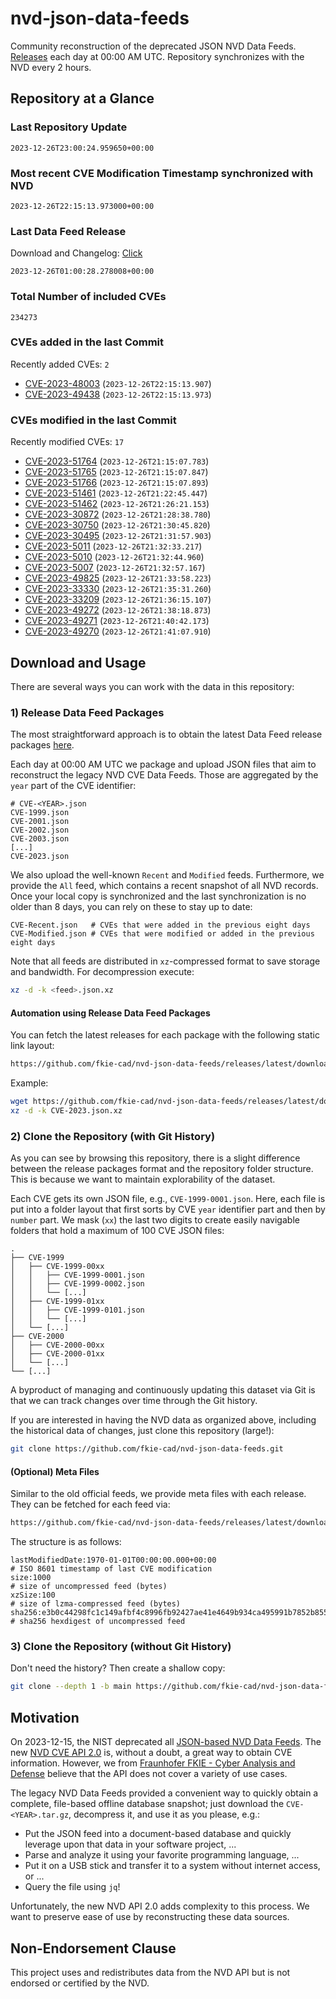 # nvd-json-data-feeds

Community reconstruction of the deprecated JSON NVD Data Feeds. 
[Releases](https://github.com/fkie-cad/nvd-json-data-feeds/releases/latest) each day at 00:00 AM UTC.
Repository synchronizes with the NVD every 2 hours.

## Repository at a Glance

### Last Repository Update

```plain
2023-12-26T23:00:24.959650+00:00
```

### Most recent CVE Modification Timestamp synchronized with NVD

```plain
2023-12-26T22:15:13.973000+00:00
```

### Last Data Feed Release

Download and Changelog: [Click](https://github.com/fkie-cad/nvd-json-data-feeds/releases/latest)

```plain
2023-12-26T01:00:28.278008+00:00
```

### Total Number of included CVEs

```plain
234273
```

### CVEs added in the last Commit

Recently added CVEs: `2`

* [CVE-2023-48003](CVE-2023/CVE-2023-480xx/CVE-2023-48003.json) (`2023-12-26T22:15:13.907`)
* [CVE-2023-49438](CVE-2023/CVE-2023-494xx/CVE-2023-49438.json) (`2023-12-26T22:15:13.973`)


### CVEs modified in the last Commit

Recently modified CVEs: `17`

* [CVE-2023-51764](CVE-2023/CVE-2023-517xx/CVE-2023-51764.json) (`2023-12-26T21:15:07.783`)
* [CVE-2023-51765](CVE-2023/CVE-2023-517xx/CVE-2023-51765.json) (`2023-12-26T21:15:07.847`)
* [CVE-2023-51766](CVE-2023/CVE-2023-517xx/CVE-2023-51766.json) (`2023-12-26T21:15:07.893`)
* [CVE-2023-51461](CVE-2023/CVE-2023-514xx/CVE-2023-51461.json) (`2023-12-26T21:22:45.447`)
* [CVE-2023-51462](CVE-2023/CVE-2023-514xx/CVE-2023-51462.json) (`2023-12-26T21:26:21.153`)
* [CVE-2023-30872](CVE-2023/CVE-2023-308xx/CVE-2023-30872.json) (`2023-12-26T21:28:38.780`)
* [CVE-2023-30750](CVE-2023/CVE-2023-307xx/CVE-2023-30750.json) (`2023-12-26T21:30:45.820`)
* [CVE-2023-30495](CVE-2023/CVE-2023-304xx/CVE-2023-30495.json) (`2023-12-26T21:31:57.903`)
* [CVE-2023-5011](CVE-2023/CVE-2023-50xx/CVE-2023-5011.json) (`2023-12-26T21:32:33.217`)
* [CVE-2023-5010](CVE-2023/CVE-2023-50xx/CVE-2023-5010.json) (`2023-12-26T21:32:44.960`)
* [CVE-2023-5007](CVE-2023/CVE-2023-50xx/CVE-2023-5007.json) (`2023-12-26T21:32:57.167`)
* [CVE-2023-49825](CVE-2023/CVE-2023-498xx/CVE-2023-49825.json) (`2023-12-26T21:33:58.223`)
* [CVE-2023-33330](CVE-2023/CVE-2023-333xx/CVE-2023-33330.json) (`2023-12-26T21:35:31.260`)
* [CVE-2023-33209](CVE-2023/CVE-2023-332xx/CVE-2023-33209.json) (`2023-12-26T21:36:15.107`)
* [CVE-2023-49272](CVE-2023/CVE-2023-492xx/CVE-2023-49272.json) (`2023-12-26T21:38:18.873`)
* [CVE-2023-49271](CVE-2023/CVE-2023-492xx/CVE-2023-49271.json) (`2023-12-26T21:40:42.173`)
* [CVE-2023-49270](CVE-2023/CVE-2023-492xx/CVE-2023-49270.json) (`2023-12-26T21:41:07.910`)


## Download and Usage

There are several ways you can work with the data in this repository:

### 1) Release Data Feed Packages

The most straightforward approach is to obtain the latest Data Feed release packages [here](https://github.com/fkie-cad/nvd-json-data-feeds/releases/latest).

Each day at 00:00 AM UTC we package and upload JSON files that aim to reconstruct the legacy NVD CVE Data Feeds.
Those are aggregated by the `year` part of the CVE identifier:

```
# CVE-<YEAR>.json
CVE-1999.json
CVE-2001.json
CVE-2002.json
CVE-2003.json
[...]
CVE-2023.json
```

We also upload the well-known `Recent` and `Modified` feeds.
Furthermore, we provide the `All` feed, which contains a recent snapshot of all NVD records.
Once your local copy is synchronized and the last synchronization is no older than 8 days, you can rely on these to stay up to date:

```plain
CVE-Recent.json   # CVEs that were added in the previous eight days
CVE-Modified.json # CVEs that were modified or added in the previous eight days
```

Note that all feeds are distributed in `xz`-compressed format to save storage and bandwidth.
For decompression execute:

```sh
xz -d -k <feed>.json.xz
```


#### Automation using Release Data Feed Packages

You can fetch the latest releases for each package with the following static link layout:

```sh
https://github.com/fkie-cad/nvd-json-data-feeds/releases/latest/download/CVE-<YEAR>.json.xz
```

Example:

```sh
wget https://github.com/fkie-cad/nvd-json-data-feeds/releases/latest/download/CVE-2023.json.xz
xz -d -k CVE-2023.json.xz
```



### 2) Clone the Repository (with Git History)

As you can see by browsing this repository, there is a slight difference between the release packages format and the repository folder structure.
This is because we want to maintain explorability of the dataset.

Each CVE gets its own JSON file, e.g., `CVE-1999-0001.json`.
Here, each file is put into a folder layout that first sorts by CVE `year` identifier part and then by `number` part.
We mask (`xx`) the last two digits to create easily navigable folders that hold a maximum of 100 CVE JSON files:

```plain
.
├── CVE-1999
│   ├── CVE-1999-00xx
│   │   ├── CVE-1999-0001.json
│   │   ├── CVE-1999-0002.json
│   │   └── [...]
│   ├── CVE-1999-01xx
│   │   ├── CVE-1999-0101.json
│   │   └── [...]
│   └── [...]
├── CVE-2000
│   ├── CVE-2000-00xx
│   ├── CVE-2000-01xx
│   └── [...]
└── [...]
```

A byproduct of managing and continuously updating this dataset via Git is that we can track changes over time through the Git history.

If you are interested in having the NVD data as organized above, including the historical data of changes, just clone this repository (large!):

```sh
git clone https://github.com/fkie-cad/nvd-json-data-feeds.git
```

#### (Optional) Meta Files

Similar to the old official feeds, we provide meta files with each release. They can be fetched for each feed via:

```sh
https://github.com/fkie-cad/nvd-json-data-feeds/releases/latest/download/CVE-<YEAR>.meta
```

The structure is as follows:

```plain
lastModifiedDate:1970-01-01T00:00:00.000+00:00                          # ISO 8601 timestamp of last CVE modification
size:1000                                                               # size of uncompressed feed (bytes)
xzSize:100                                                              # size of lzma-compressed feed (bytes)
sha256:e3b0c44298fc1c149afbf4c8996fb92427ae41e4649b934ca495991b7852b855 # sha256 hexdigest of uncompressed feed
```


### 3) Clone the Repository (without Git History)

Don't need the history? Then create a shallow copy:

```sh
git clone --depth 1 -b main https://github.com/fkie-cad/nvd-json-data-feeds.git
```

## Motivation

On 2023-12-15, the NIST deprecated all [JSON-based NVD Data Feeds](https://nvd.nist.gov/vuln/data-feeds#divRetirementBanner-1).
The new [NVD CVE API 2.0](https://nvd.nist.gov/developers/vulnerabilities) is, without a doubt, a great way to obtain CVE information.
However, we from [Fraunhofer FKIE - Cyber Analysis and Defense](https://www.fkie.fraunhofer.de/en/departments/cad.html) believe that the API does not cover a variety of use cases.

The legacy NVD Data Feeds provided a convenient way to quickly obtain a complete, file-based offline database snapshot; just download the `CVE-<YEAR>.tar.gz`, decompress it, and use it as you please, e.g.:

* Put the JSON feed into a document-based database and quickly leverage upon that data in your software project, ...
* Parse and analyze it using your favorite programming language, ...
* Put it on a USB stick and transfer it to a system without internet access, or ...
* Query the file using `jq`!

Unfortunately, the new NVD API 2.0 adds complexity to this process.
We want to preserve ease of use by reconstructing these data sources.

## Non-Endorsement Clause

This project uses and redistributes data from the NVD API but is not endorsed or certified by the NVD.